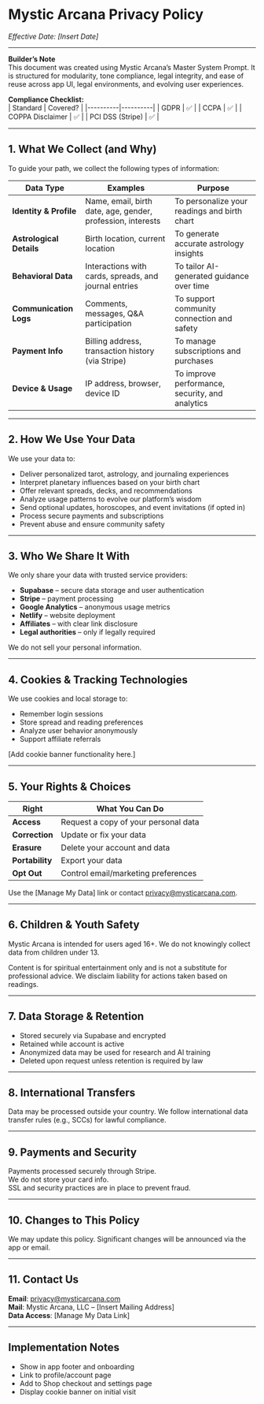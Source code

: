 # Mystic Arcana Privacy Policy  
*Effective Date: [Insert Date]*

---

**Builder’s Note**  
This document was created using Mystic Arcana’s Master System Prompt. It is structured for modularity, tone compliance, legal integrity, and ease of reuse across app UI, legal environments, and evolving user experiences.

**Compliance Checklist:**  
| Standard | Covered? |
|----------|----------|
| GDPR     | ✅       |
| CCPA     | ✅       |
| COPPA Disclaimer | ✅ |
| PCI DSS (Stripe) | ✅ |

---

## 1. What We Collect (and Why)

To guide your path, we collect the following types of information:

| Data Type | Examples | Purpose |
|----------|----------|---------|
| **Identity & Profile** | Name, email, birth date, age, gender, profession, interests | To personalize your readings and birth chart |
| **Astrological Details** | Birth location, current location | To generate accurate astrology insights |
| **Behavioral Data** | Interactions with cards, spreads, and journal entries | To tailor AI-generated guidance over time |
| **Communication Logs** | Comments, messages, Q&A participation | To support community connection and safety |
| **Payment Info** | Billing address, transaction history (via Stripe) | To manage subscriptions and purchases |
| **Device & Usage** | IP address, browser, device ID | To improve performance, security, and analytics |

---

## 2. How We Use Your Data

We use your data to:

- Deliver personalized tarot, astrology, and journaling experiences  
- Interpret planetary influences based on your birth chart  
- Offer relevant spreads, decks, and recommendations  
- Analyze usage patterns to evolve our platform’s wisdom  
- Send optional updates, horoscopes, and event invitations (if opted in)  
- Process secure payments and subscriptions  
- Prevent abuse and ensure community safety

---

## 3. Who We Share It With

We only share your data with trusted service providers:

- **Supabase** – secure data storage and user authentication  
- **Stripe** – payment processing  
- **Google Analytics** – anonymous usage metrics  
- **Netlify** – website deployment  
- **Affiliates** – with clear link disclosure  
- **Legal authorities** – only if legally required

We do not sell your personal information.

---

## 4. Cookies & Tracking Technologies

We use cookies and local storage to:

- Remember login sessions  
- Store spread and reading preferences  
- Analyze user behavior anonymously  
- Support affiliate referrals

[Add cookie banner functionality here.]

---

## 5. Your Rights & Choices

| Right | What You Can Do |
|-------|------------------|
| **Access** | Request a copy of your personal data |
| **Correction** | Update or fix your data |
| **Erasure** | Delete your account and data |
| **Portability** | Export your data |
| **Opt Out** | Control email/marketing preferences |

Use the [Manage My Data] link or contact privacy@mysticarcana.com.

---

## 6. Children & Youth Safety

Mystic Arcana is intended for users aged 16+. We do not knowingly collect data from children under 13.

Content is for spiritual entertainment only and is not a substitute for professional advice. We disclaim liability for actions taken based on readings.

---

## 7. Data Storage & Retention

- Stored securely via Supabase and encrypted  
- Retained while account is active  
- Anonymized data may be used for research and AI training  
- Deleted upon request unless retention is required by law

---

## 8. International Transfers

Data may be processed outside your country. We follow international data transfer rules (e.g., SCCs) for lawful compliance.

---

## 9. Payments and Security

Payments processed securely through Stripe.  
We do not store your card info.  
SSL and security practices are in place to prevent fraud.

---

## 10. Changes to This Policy

We may update this policy. Significant changes will be announced via the app or email.

---

## 11. Contact Us

**Email**: privacy@mysticarcana.com  
**Mail**: Mystic Arcana, LLC – [Insert Mailing Address]  
**Data Access**: [Manage My Data Link]

---

## Implementation Notes

- Show in app footer and onboarding
- Link to profile/account page
- Add to Shop checkout and settings page
- Display cookie banner on initial visit